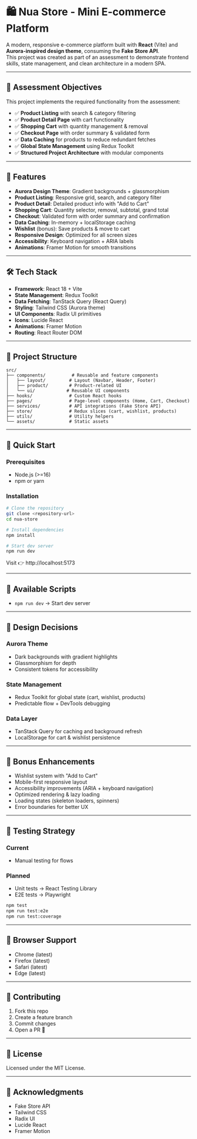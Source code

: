 # 🛍️ Nua Store - Mini E-commerce Platform

A modern, responsive e-commerce platform built with **React** (Vite) and **Aurora-inspired design theme**, consuming the **Fake Store API**.  
This project was created as part of an assessment to demonstrate frontend skills, state management, and clean architecture in a modern SPA.

---

## 🎯 Assessment Objectives

This project implements the required functionality from the assessment:

- ✅ **Product Listing** with search & category filtering  
- ✅ **Product Detail Page** with cart functionality  
- ✅ **Shopping Cart** with quantity management & removal  
- ✅ **Checkout Page** with order summary & validated form  
- ✅ **Data Caching** for products to reduce redundant fetches  
- ✅ **Global State Management** using Redux Toolkit  
- ✅ **Structured Project Architecture** with modular components  

---

## 🚀 Features

- **Aurora Design Theme**: Gradient backgrounds + glassmorphism  
- **Product Listing**: Responsive grid, search, and category filter  
- **Product Detail**: Detailed product info with "Add to Cart"  
- **Shopping Cart**: Quantity selector, removal, subtotal, grand total  
- **Checkout**: Validated form with order summary and confirmation  
- **Data Caching**: In-memory + localStorage caching  
- **Wishlist** (bonus): Save products & move to cart  
- **Responsive Design**: Optimized for all screen sizes  
- **Accessibility**: Keyboard navigation + ARIA labels  
- **Animations**: Framer Motion for smooth transitions  

---

## 🛠️ Tech Stack

- **Framework**: React 18 + Vite  
- **State Management**: Redux Toolkit  
- **Data Fetching**: TanStack Query (React Query)  
- **Styling**: Tailwind CSS (Aurora theme)  
- **UI Components**: Radix UI primitives  
- **Icons**: Lucide React  
- **Animations**: Framer Motion  
- **Routing**: React Router DOM  

---

## 📁 Project Structure

```
src/
├── components/          # Reusable and feature components
│   ├── layout/         # Layout (Navbar, Header, Footer)
│   ├── product/        # Product-related UI
│   └── ui/            # Reusable UI components
├── hooks/              # Custom React hooks
├── pages/              # Page-level components (Home, Cart, Checkout)
├── services/           # API integrations (Fake Store API)
├── store/              # Redux slices (cart, wishlist, products)
├── utils/              # Utility helpers
└── assets/             # Static assets
```

---

## 🚀 Quick Start

### Prerequisites
- Node.js (>=16)  
- npm or yarn  

### Installation
```bash
# Clone the repository
git clone <repository-url>
cd nua-store

# Install dependencies
npm install

# Start dev server
npm run dev
```
Visit 👉 http://localhost:5173

---

## 📜 Available Scripts

- `npm run dev` → Start dev server


---

## 🔧 Design Decisions

### Aurora Theme
- Dark backgrounds with gradient highlights
- Glassmorphism for depth
- Consistent tokens for accessibility

### State Management
- Redux Toolkit for global state (cart, wishlist, products)
- Predictable flow + DevTools debugging

### Data Layer
- TanStack Query for caching and background refresh
- LocalStorage for cart & wishlist persistence

---

## 🚀 Bonus Enhancements

- Wishlist system with "Add to Cart"
- Mobile-first responsive layout
- Accessibility improvements (ARIA + keyboard navigation)
- Optimized rendering & lazy loading
- Loading states (skeleton loaders, spinners)
- Error boundaries for better UX

---

## 🧪 Testing Strategy

### Current
- Manual testing for flows

### Planned
- Unit tests → React Testing Library
- E2E tests → Playwright

```bash
npm test
npm run test:e2e
npm run test:coverage
```

---

## 📱 Browser Support

- Chrome (latest)
- Firefox (latest)
- Safari (latest)
- Edge (latest)

---

## 🤝 Contributing

1. Fork this repo
2. Create a feature branch
3. Commit changes
4. Open a PR 🎉

---

## 📄 License

Licensed under the MIT License.

---

## 🙏 Acknowledgments

- Fake Store API
- Tailwind CSS
- Radix UI
- Lucide React
- Framer Motion
